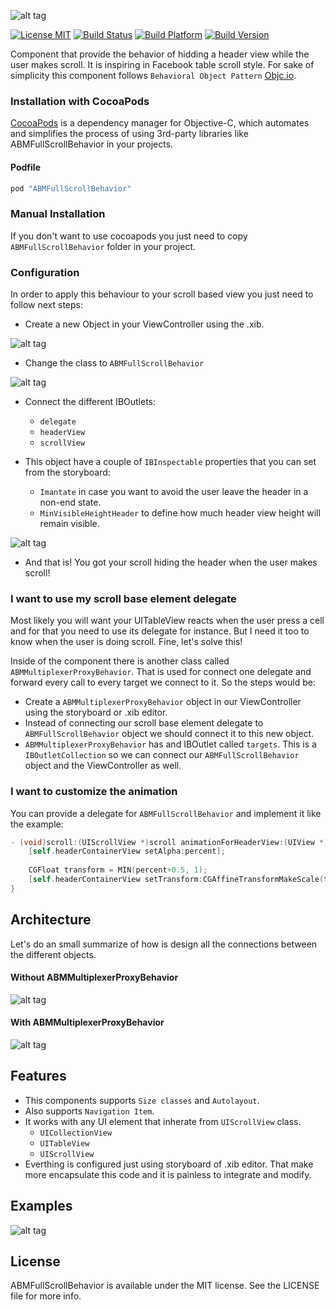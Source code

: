 ![alt tag](https://raw.githubusercontent.com/andresbrun/ABFullScrollViewController/master/ABFullScrollViewControllerExample/Demo/ABMFullScroll_logo.png)

[![License MIT](https://go-shields.herokuapp.com/license-MIT-blue.png)](https://github.com/andresbrun/ABFullScrollViewController/blob/master/LICENSE)
[![Build Status](https://travis-ci.org/andresbrun/ABFullScrollViewController.png?branch=master)](https://github.com/andresbrun/ABFullScrollViewController)
[![Build Platform](https://cocoapod-badges.herokuapp.com/p/ABMFullScrollBehavior/badge.png)](https://github.com/andresbrun/ABFullScrollViewController)
[![Build Version](https://cocoapod-badges.herokuapp.com/v/ABMFullScrollBehavior/badge.png)](https://github.com/andresbrun/ABFullScrollViewController)

Component that provide the behavior of hidding a header view while the user makes scroll. It is inspiring in Facebook table scroll style. For sake of simplicity this component follows `Behavioral Object Pattern` [Objc.io](http://www.objc.io/issue-13/behaviors.html).

### Installation with CocoaPods

[CocoaPods](http://cocoapods.org) is a dependency manager for Objective-C, which automates and simplifies the process of using 3rd-party libraries like ABMFullScrollBehavior in your projects.

#### Podfile

```ruby
pod "ABMFullScrollBehavior"
```

### Manual Installation 
If you don't want to use cocoapods you just need to copy `ABMFullScrollBehavior` folder in your project.

### Configuration
In order to apply this behaviour to your scroll based view you just need to follow next steps:
- Create a new Object in your ViewController using the .xib.

![alt tag](https://raw.githubusercontent.com/andresbrun/ABFullScrollViewController/master/ABFullScrollViewControllerExample/Demo/instructions_1.png)

- Change the class to `ABMFullScrollBehavior`

![alt tag](https://raw.githubusercontent.com/andresbrun/ABFullScrollViewController/master/ABFullScrollViewControllerExample/Demo/instructions_3.png)

- Connect the different IBOutlets:
  - `delegate`
  - `headerView`
  - `scrollView`

- This object have a couple of `IBInspectable` properties that you can set from the storyboard:
  - `Imantate` in case you want to avoid the user leave the header in a non-end state.
  - `MinVisibleHeightHeader` to define how much header view height will remain visible.

![alt tag](https://raw.githubusercontent.com/andresbrun/ABFullScrollViewController/master/ABFullScrollViewControllerExample/Demo/instructions_2.png)

- And that is! You got your scroll hiding the header when the user makes scroll!

### I want to use my scroll base element delegate
Most likely you will want your UITableView reacts when the user press a cell and for that you need to use its delegate for instance. But I need it too to know when the user is doing scroll. Fine, let's solve this!

Inside of the component there is another class called `ABMMultiplexerProxyBehavior`. That is used for connect one delegate and forward every call to every target we connect to it. So the steps would be:

- Create a `ABMMultiplexerProxyBehavior` object in our ViewController using the storyboard or .xib editor.
- Instead of connecting our scroll base element delegate to `ABMFullScrollBehavior` object we should connect it to this new object.
- `ABMMultiplexerProxyBehavior` has and IBOutlet called `targets`. This is a `IBOutletCollection` so we can connect our `ABMFullScrollBehavior` object and the ViewController as well.

### I want to customize the animation
You can provide a delegate for `ABMFullScrollBehavior` and implement it like the example:

```objective-c
- (void)scroll:(UIScrollView *)scroll animationForHeaderView:(UIView *)view percent:(CGFloat)percent {
    [self.headerContainerView setAlpha:percent];
    
    CGFloat transform = MIN(percent+0.5, 1);
    [self.headerContainerView setTransform:CGAffineTransformMakeScale(transform, transform)];
}
```

## Architecture

Let's do an small summarize of how is design all the connections between the different objects.

#### Without ABMMultiplexerProxyBehavior

![alt tag](https://raw.githubusercontent.com/andresbrun/ABFullScrollViewController/master/ABFullScrollViewControllerExample/Demo/ABMFullScroll_scheme_simple.png)

#### With ABMMultiplexerProxyBehavior

![alt tag](https://raw.githubusercontent.com/andresbrun/ABFullScrollViewController/master/ABFullScrollViewControllerExample/Demo/ABMFullScroll_scheme_multiplexer.png)

## Features
- This components supports `Size classes` and `Autolayout`.
- Also supports `Navigation Item`.
- It works with any UI element that inherate from `UIScrollView` class.
  - `UICollectionView`
  - `UITableView`
  - `UIScrollView`
- Everthing is configured just using storyboard of .xib editor. That make more encapsulate this code and it is painless to integrate and modify.

## Examples

![alt tag](https://raw.githubusercontent.com/andresbrun/ABFullScrollViewController/master/ABFullScrollViewControllerExample/Demo/ABFullScrollVC_screen_1.png)

## License

ABMFullScrollBehavior is available under the MIT license. See the LICENSE file for more info.
